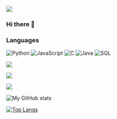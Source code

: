 [![](https://c9a2-2401-4900-1a5a-afdb-70ca-ff50-39be-b8ba.in.ngrok.io/gifs/generate/?text=saharsh%20solanki&font_size=45&font_color=red)](https://www.adamalston.com/)
### Hi there 👋

### Languages

![Python](https://img.shields.io/badge/-Python-000?&logo=Python)
![JavaScript](https://img.shields.io/badge/-JavaScript-000?&logo=JavaScript)
![C](https://img.shields.io/badge/-C-000?&logo=C)
![Java](https://img.shields.io/badge/-Java-000?&logo=Java&logoColor=007396)
![SQL](https://img.shields.io/badge/-SQL-000?&logo=MySQL)

![](https://komarev.com/ghpvc/?username=saharsh-solanki&color=blue)

<img src="https://c9a2-2401-4900-1a5a-afdb-70ca-ff50-39be-b8ba.in.ngrok.io/gifs/generate/?text=saharsh%20solanki&font_size=45&font_color=red"></img>

![](https://c9a2-2401-4900-1a5a-afdb-70ca-ff50-39be-b8ba.in.ngrok.io/gifs/generate/?text=saharsh%20solanki&font_size=45&font_color=red)


![My GitHub stats](https://github-readme-stats.vercel.app/api?username=saharsh-solanki&show_icons=true&theme=radical)

[![Top Langs](https://github-readme-stats.vercel.app/api/top-langs/?username=saharsh-solanki&hide=SCSS&bg_color=DEG)](https://github.com/anuraghazra/github-readme-stats)

<!--
**saharsh-solanki/saharsh-solanki** is a ✨ _special_ ✨ repository because its `README.md` (this file) appears on your GitHub profile.


-->
